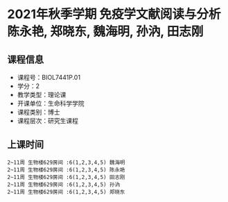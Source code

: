 # 2021年秋季学期 免疫学文献阅读与分析 陈永艳, 郑晓东, 魏海明, 孙汭, 田志刚






## 课程信息

- 课程号：BIOL7441P.01
- 学分：2
- 教学类型：理论课
- 开课单位：生命科学学院
- 课程类别：博士
- 课程层次：研究生课程

## 上课时间

```
2~11周 生物楼629房间 :6(1,2,3,4,5) 魏海明
2~11周 生物楼629房间 :6(1,2,3,4,5) 陈永艳
2~11周 生物楼629房间 :6(1,2,3,4,5) 田志刚
2~11周 生物楼629房间 :6(1,2,3,4,5) 孙汭
2~11周 生物楼629房间 :6(1,2,3,4,5) 郑晓东
```

